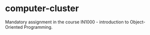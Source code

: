 # computer-cluster
Mandatory assignment in the course IN1000 - introduction to Object-Oriented Programming.

